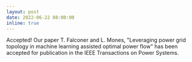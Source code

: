 ```yaml
---
layout: post
date: 2022-06-22 08:00:00
inline: true
---
```


Accepted! Our paper T. Falconer and L. Mones, "Leveraging power grid topology in machine learning assisted optimal power flow" has been accepted for publication in the IEEE Transactions on Power Systems.
